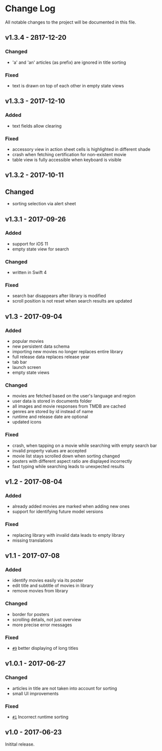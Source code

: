 # Change Log

All notable changes to the project will be documented in this file.

## v1.3.4 - 2ß17-12-20

### Changed
- 'a' and 'an' articles (as prefix) are ignored in title sorting

### Fixed
- text is drawn on top of each other in empty state views

## v1.3.3 - 2017-12-10

### Added
- text fields allow clearing

### Fixed
- accessory view in action sheet cells is highlighted in different shade
- crash when fetching certification for non-existent movie
- table view is fully accessible when keyboard is visible

## v1.3.2 - 2017-10-11

## Changed
- sorting selection via alert sheet

## v1.3.1 - 2017-09-26

### Added
- support for iOS 11
- empty state view for search

### Changed
- written in Swift 4

### Fixed
- search bar disappears after library is modified
- scroll position is not reset when search results are updated

## v1.3 - 2017-09-04

### Added
- popular movies
- new persistent data schema
- importing new movies no longer replaces entire library
- full release data replaces release year
- tab bar
- launch screen
- empty state views

### Changed
- movies are fetched based on the user's language and region
- user data is stored in documents folder
- all images and movie responses from TMDB are cached
- genres are stored by id instead of name
- runtime and release date are optional
- updated icons

### Fixed
- crash, when tapping on a movie while searching with empty search bar
- invalid property values are accepted
- movie list stays scrolled down when sorting changed
- posters with different aspect ratio are displayed incorrectly
- fast typing while searching leads to unexpected results

## v1.2 - 2017-08-04

### Added
- already added movies are marked when adding new ones
- support for identifying future model versions

### Fixed
- replacing library with invalid data leads to empty library
- missing translations

## v1.1 - 2017-07-08

### Added
- identify movies easily via its poster
- edit title and subtitle of movies in library
- remove movies from library

### Changed
- border for posters
- scrolling details, not just overview
- more precise error messages

### Fixed
- [`#9`][] better displaying of long titles

[`#9`]: https://github.com/bauer-martin/cinema-ios/issues/9

## v1.0.1 - 2017-06-27

### Changed
- articles in title are not taken into account for sorting
- small UI improvements

### Fixed
- [`#1`][] Incorrect runtime sorting

[`#1`]: https://github.com/bauer-martin/cinema-ios/issues/1


## v1.0 - 2017-06-23

Initital release.
